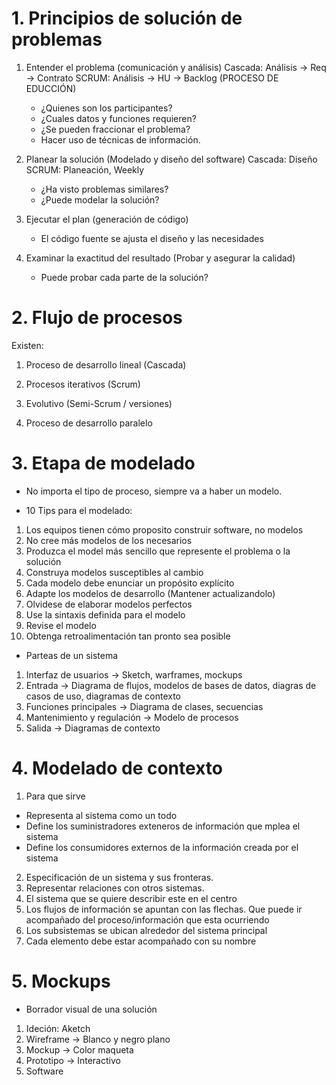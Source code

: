 # 1. Principios de solución de problemas

1. Entender el problema (comunicación y análisis) Cascada: Análisis -> Req -> Contrato SCRUM: Análisis -> HU -> Backlog (PROCESO DE EDUCCIÓN)
    * ¿Quienes son los participantes?
    * ¿Cuales datos y funciones requieren?
    * ¿Se pueden fraccionar el problema?
    * Hacer uso de técnicas de información.

2. Planear la solución (Modelado y diseño del software) Cascada: Diseño SCRUM: Planeación, Weekly
    * ¿Ha visto problemas similares?
    * ¿Puede modelar la solución?

3. Ejecutar el plan (generación de código)
    * El código fuente se ajusta el diseño y las necesidades

4. Examinar la exactitud del resultado (Probar y asegurar la calidad)
    * Puede probar cada parte de la solución?

# 2. Flujo de procesos

Existen:
1. Proceso de desarrollo lineal (Cascada)

2. Procesos iterativos (Scrum)

3. Evolutivo (Semi-Scrum / versiones)

4. Proceso de desarrollo paralelo

# 3. Etapa de modelado

- No importa el tipo de proceso, siempre va a haber un modelo.


* 10 Tips para el modelado:
1. Los equipos tienen cómo proposito construir software, no modelos
2. No cree más modelos de los necesarios
3. Produzca el model más sencillo que represente el problema o la solución
4. Construya modelos susceptibles al cambio
5. Cada modelo debe enunciar un propósito explícito
6. Adapte los modelos de desarrollo (Mantener actualizandolo)
7. Olvidese de elaborar modelos perfectos
8. Use la sintaxis definida para el modelo
9. Revise el modelo
10. Obtenga retroalimentación tan pronto sea posible


* Parteas de un sistema
1. Interfaz de usuarios -> Sketch, warframes, mockups
2. Entrada -> Diagrama de flujos, modelos de bases de datos, diagras de casos de uso, diagramas de contexto
3. Funciones principales -> Diagrama de clases, secuencias
5. Mantenimiento y regulación -> Modelo de procesos
6. Salida -> Diagramas de contexto

# 4. Modelado de contexto

1. Para que sirve
- Representa al sistema como un todo
- Define los suministradores exteneros de información que mplea el sistema
- Define los consumidores externos de la información creada por el sistema

2. Especificación de un sistema y sus fronteras.
3. Representar relaciones con otros sistemas.
4. El sistema que se quiere describir este en el centro
5. Los flujos de información se apuntan con las flechas. Que puede ir acompañado del proceso/información que esta ocurriendo
6. Los subsistemas se ubican alrededor del sistema principal
7. Cada elemento debe estar acompañado con su nombre

# 5. Mockups

* Borrador visual de una solución
1. Ideción: Aketch
2. Wireframe -> Blanco y negro plano
3. Mockup -> Color maqueta
4. Prototipo -> Interactivo
5. Software


